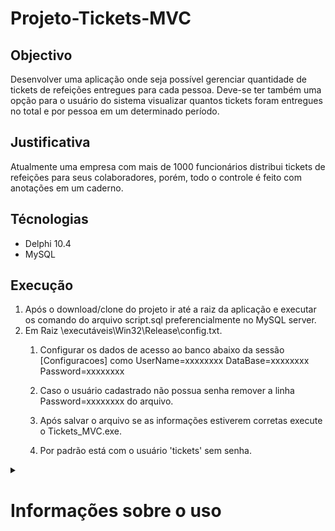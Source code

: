 # Projeto-Tickets-MVC

## Objectivo
Desenvolver uma aplicação onde seja possível gerenciar quantidade de tickets de refeições entregues para cada pessoa. 
Deve-se ter também uma opção para o usuário do sistema visualizar quantos tickets foram entregues no total e por 
pessoa em um determinado período.

## Justificativa
Atualmente uma empresa com mais de 1000 funcionários distribui tickets de refeições para seus colaboradores, 
porém, todo o controle é feito com anotações em um caderno.

## Técnologias

- Delphi 10.4 
- MySQL

## Execução

1. Após o download/clone do projeto ir até a raiz da aplicação e executar os comando do arquivo script.sql preferencialmente
  no MySQL server.
2. Em Raiz \executáveis\Win32\Release\config.txt. 
    1. Configurar os dados de acesso ao banco abaixo da sessão [Configuracoes] como 
      UserName=xxxxxxxx 
      DataBase=xxxxxxxx  
      Password=xxxxxxxx

    2. Caso o usuário cadastrado não possua senha remover a linha Password=xxxxxxxx do arquivo.

    3. Após salvar o arquivo se as informações estiverem corretas execute o Tickets_MVC.exe.
    
    4. Por padrão está com o usuário 'tickets' sem senha.
<details>
  <summary>
    <h1>Informações sobre o uso</h1>    
  </summary>  
  <h2>Funcionarios</h2>
  <h3>Cadastro</h3>
  Em Principal -> Cadastros -> Funcionarios.
  <ul>
    <li>Clicar no botão "Novo".</li>
    <li>Preencher os dados necessários.</li>
    <li>Salvar.</li>
  </ul>
  <h3>Edição</h3>
  Em Principal -> Cadastros -> Funcionarios.
    1. Selecionar no grid de pesquisa o funcionario a ser editado.
    2. Clicar no botão "Editar".
    3. Preencher as alterações necessárias.
    4. Salvar.
</details>

